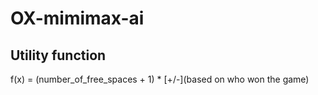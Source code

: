 # OX-mimimax-ai



## Utility function
f(x) = (number_of_free_spaces + 1) * \[+/-\](based on who won the game)
